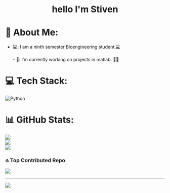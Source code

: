 <div align="center">
<h1 align="center">hello I'm Stiven
</div>  
  
# 💫 About Me:
- 💻: I am a ninth semester Bioengineering student.💻<br><br>- 🔭: I’m currently working on projects in matlab. 🧠🤖<br>


# 💻 Tech Stack:
![Python](https://img.shields.io/badge/python-3670A0?style=for-the-badge&logo=python&logoColor=ffdd54)
# 📊 GitHub Stats:
![](https://github-readme-stats.vercel.app/api?username=stiven4270&theme=dark&hide_border=true&include_all_commits=false&count_private=false)<br/>
![](https://github-readme-streak-stats.herokuapp.com/?user=stiven4270&theme=dark&hide_border=true)<br/>
![](https://github-readme-stats.vercel.app/api/top-langs/?username=stiven4270&theme=dark&hide_border=true&include_all_commits=false&count_private=false&layout=compact)

### 🔝 Top Contributed Repo
![](https://github-contributor-stats.vercel.app/api?username=stiven4270&limit=5&theme=dark&combine_all_yearly_contributions=true)

---
[![](https://visitcount.itsvg.in/api?id=stiven4270&icon=0&color=3)](https://visitcount.itsvg.in)

<!-- Proudly created with GPRM ( https://gprm.itsvg.in ) -->

